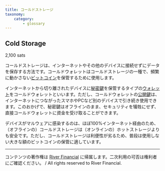 ```yaml
---
title: コールドストレージ
taxonomy:
    category:
        - glossary
---
```


## Cold Storage
2,100 sats

コールドストレージは、インターネットやその他のデバイスに接続せずにデータを保存する方法です。コールドウォレットはコールドストレージの一種で、頻繁に動かさない[ビットコイン](http://lostinbitcoin.jp.testrs.jp/staging/glossary/bitcoin/)を保管するために使用します。

インターネットから切り離されたデバイスに[秘密鍵](http://lostinbitcoin.jp.testrs.jp/staging/glossary/private_key/)を保管するタイプの[ウォレット](http://lostinbitcoin.jp.testrs.jp/staging/glossary/wallet/)をコールドウォレットといいます。ただし、コールドウォレットの[公開鍵](http://lostinbitcoin.jp.testrs.jp/staging/glossary/public_key/)は、インターネットにつながったスマホやPCなど別のデバイスで引き続き使用できます。このおかげで、秘密鍵はオフラインのまま、セキュリティを犠牲にせず、直接コールドウォレットに資金を受け取ることができます。

デバイスがマルウェアに感染するのは、ほぼ100%インターネット経由のため、（オフラインの）コールドストレージは（オンラインの）ホットストレージよりも安全です。ただし、コールドストレージは利便性が劣るため、普段は使用しない大きな額のビットコインの保管に適しています。

---
コンテンツの著作権は [River Financial](https://river.com/) に帰属します。二次利用の可否は権利者にご確認ください。 / All rights reserved to River Financial.
